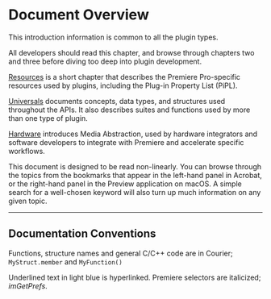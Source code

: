 <a id="intro-document-overview"></a>

# Document Overview

This introduction information is common to all the plugin types.

All developers should read this chapter, and browse through chapters two and three before diving too deep into plugin development.

[Resources](../resources/resources.md#resources-resources) is a short chapter that describes the Premiere Pro-specific resources used by plugins, including the Plug-in Property List (PiPL).

[Universals](../universals/universals.md#universals-universals) documents concepts, data types, and structures used throughout the APIs. It also describes suites and functions used by more than one type of plugin.

[Hardware](../hardware/hardware.md#hardware-hardware) introduces Media Abstraction, used by hardware integrators and software developers to integrate with Premiere and accelerate specific workflows.

This document is designed to be read non-linearly. You can browse through the topics from the bookmarks that appear in the left-hand panel in Acrobat, or the right-hand panel in the Preview application on macOS. A simple search for a well-chosen keyword will also turn up much information on any given topic.

---

## Documentation Conventions

Functions, structure names and general C/C++ code are in Courier; `MyStruct.member` and `MyFunction()`

Underlined text in light blue is hyperlinked. Premiere selectors are italicized; *imGetPrefs*.
